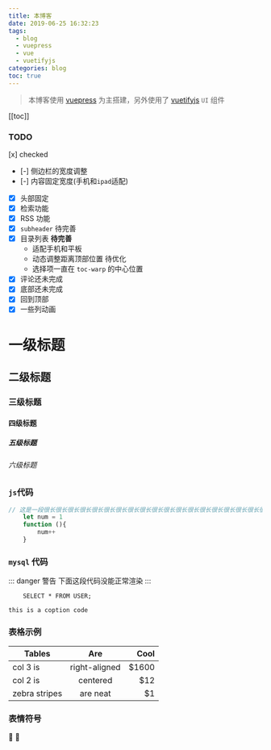 ```yaml
---
title: 本博客
date: 2019-06-25 16:32:23
tags:
  - blog
  - vuepress
  - vue
  - vuetifyjs
categories: blog
toc: true
---
```



> 本博客使用 [vuepress](https://v1.vuepress.vuejs.org/zh/) 为主搭建，另外使用了 [vuetifyjs](https://vuetifyjs.com/zh-Hans) `UI` 组件

<!-- more -->

[[toc]]

### TODO

[x] checked

- [-] 侧边栏的宽度调整
- [-] 内容固定宽度(手机和`ipad`适配)
- [X] 头部固定
- [X] 检索功能
- [X] RSS 功能
- [X] `subheader` 待完善
- [X] 目录列表 **待完善**
	- 适配手机和平板
	- 动态调整距离顶部位置 待优化
	- 选择项一直在 `toc-warp` 的中心位置
- [X] 评论还未完成
- [X] 底部还未完成
- [X] 回到顶部
- [X] 一些列动画

# 一级标题

## 二级标题

### 三级标题

#### 四级标题

##### 五级标题

###### 六级标题


### `js`代码

``` js {2}
// 这是一段很长很长很长很长很长很长很长很长很长很长很长很长很长很长很长很长很长很长很长很长很长很长很长很长很长很长很长很长很长很长很长很长长很长很长很长很长很长很长长很长很长很长很长很长很长长很长很长很长很长很长很长长很长很长很长很长很长很长长很长很长很长很长很长很长长很长很长很长很长很长很长长很长很长很长很长很长很长长很长很长很长很长很长很长长很长很长很长很长很长很长长很长很长很长很长很长很长长很长很长很长很长很长很长长很长很长很长很长很长很长长很长很长很长很长很长很长长很长很长很长很长很长很长长很长很长很长很长很长很长很长很长很长很长很长的注释
	let num = 1
	function (){
		num++
	}
```

### `mysql` 代码

::: danger 警告
下面这段代码没能正常渲染
:::
``` mysql
	SELECT * FROM USER;
```


	this is a coption code


### 表格示例

| Tables        | Are           | Cool  |
| ------------- |:-------------:| -----:|
| col 3 is      | right-aligned | $1600 |
| col 2 is      | centered      |   $12 |
| zebra stripes | are neat      |    $1 |

### 表情符号

:tada: :100: